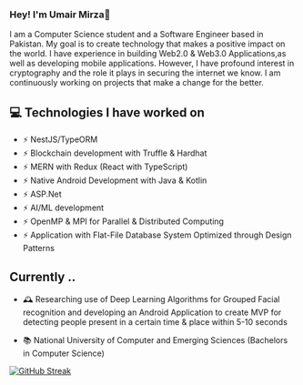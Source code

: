 ### Hey! I'm Umair Mirza👋


I am a Computer Science student and a Software Engineer based in Pakistan. My goal is to create technology that makes a positive impact on the world. I have experience in building Web2.0 & Web3.0 Applications,as well as developing mobile applications. However, I have profound interest in cryptography and the role it plays in securing the internet we know. I am continuously working on projects that make a change for the better.



## 💻 Technologies I have worked on
- ⚡ NestJS/TypeORM
- ⚡ Blockchain development with Truffle & Hardhat
- ⚡ MERN with Redux (React with TypeScript)
- ⚡ Native Android Development with Java & Kotlin
- ⚡ ASP.Net
- ⚡ AI/ML development
- ⚡ OpenMP & MPI for Parallel & Distributed Computing 
- ⚡ Application with Flat-File Database System Optimized through Design Patterns

## Currently ..

- 🕰 Researching use of Deep Learning Algorithms for Grouped Facial recognition and developing an Android Application to create MVP for detecting people present in a certain time & place within 5-10 seconds 

- 📚 National University of Computer and Emerging Sciences (Bachelors in Computer Science) 


[![GitHub Streak](https://streak-stats.demolab.com?user=UmairMirza1&theme=dark&hide_border=true)](https://git.io/streak-stats)
<!--
**UmairMirza1/UmairMirza1** is a ✨ _special_ ✨ repository because its `README.md` (this file) appears on your GitHub profile.

Here are some ideas to get you started:

- 🔭 I’m currently working on ...
- 🌱 I’m currently learning ...
- 👯 I’m looking to collaborate on ...
- 🤔 I’m looking for help with ...
- 💬 Ask me about ...
- 📫 How to reach me: ...
- 😄 Pronouns: ...
- ⚡ Fun fact: ...
-->
